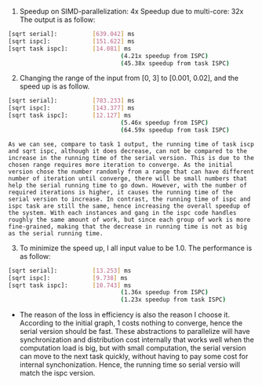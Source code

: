 1.  Speedup on SIMD-parallelization: 4x
    Speedup due to multi-core: 32x
    The output is as follow:

```bash
[sqrt serial]:          [639.042] ms
[sqrt ispc]:            [151.622] ms
[sqrt task ispc]:       [14.081] ms
                                (4.21x speedup from ISPC)
                                (45.38x speedup from task ISPC)

```

2. Changing the range of the input from [0, 3] to [0.001, 0.02], and the speed up is as follow.

```bash
[sqrt serial]:          [783.233] ms
[sqrt ispc]:            [143.377] ms
[sqrt task ispc]:       [12.127] ms
                                (5.46x speedup from ISPC)
                                (64.59x speedup from task ISPC)
```
    
    As we can see, compare to task 1 output, the running time of task iscp and sqrt ispc, although it does decrease, can not be compared to the increase in the running time of the serial version. This is due to the chosen range requires more iteration to converge. As the initial version chose the number randomly from a range that can have different number of iteration until converge, there will be small numbers that help the serial running time to go down. However, with the number of required iterations is higher, it causes the running time of the serial version to increase. In contrast, the running time of ispc and ispc task are still the same, hence increasing the overall speedup of the system. With each instances and gang in the ispc code handles roughly the same amount of work, but since each group of work is more fine-grained, making that the decrease in running time is not as big as the serial running time.

3. To minimize the speed up, I all input value to be 1.0. The performance is as follow:

```bash
[sqrt serial]:          [13.253] ms
[sqrt ispc]:            [9.738] ms
[sqrt task ispc]:       [10.743] ms
                                (1.36x speedup from ISPC)
                                (1.23x speedup from task ISPC)

```

- The reason of the loss in efficiency is also the reason I choose it. According to the initial graph, 1 costs nothing to converge, hence the serial version should be fast. These abstractions to parallelize will have synchronization and distribution cost internally that works well when the computation load is big, but with small computation, the serial version can move to the next task quickly, without having to pay some cost for internal synchonization. Hence, the running time so serial versio will match the ispc version.

